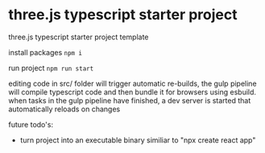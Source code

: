 # three.js typescript starter project
three.js typescript starter project template

install packages
`npm i`

run project
`npm run start`

editing code in src/ folder will trigger automatic re-builds,
the gulp pipeline will compile typescript code and then bundle it for browsers using esbuild. 
when tasks in the gulp pipeline have finished, a dev server is started that automatically reloads on changes

future todo's:
- turn project into an executable binary similiar to "npx create react app"